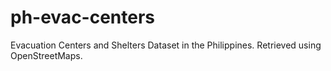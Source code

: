 # ph-evac-centers
Evacuation Centers and Shelters Dataset in the Philippines. Retrieved using OpenStreetMaps.
